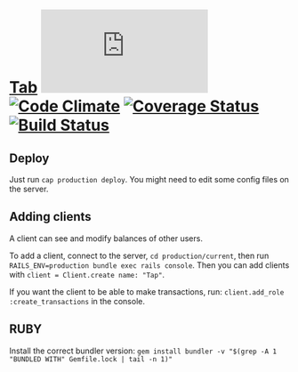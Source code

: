# [Tab](https://zeus.ugent.be/tab) [![Analytics](https://ga-beacon.appspot.com/UA-25444917-6/ZeusWPI/Tab/README.md?pixel)](https://github.com/igrigorik/ga-beacon) [![Code Climate](https://codeclimate.com/github/ZeusWPI/Tab/badges/gpa.svg)](https://codeclimate.com/github/ZeusWPI/Tab) [![Coverage Status](https://coveralls.io/repos/ZeusWPI/Tab/badge.svg?branch=master&service=github)](https://coveralls.io/github/ZeusWPI/Tab?branch=master) [![Build Status](https://travis-ci.org/ZeusWPI/Tab.png?branch=master)](https://travis-ci.org/ZeusWPI/Tab)

## Deploy

Just run `cap production deploy`. You might need to edit some config files
on the server.

## Adding clients

A client can see and modify balances of other users.

To add a client, connect
to the server, `cd production/current`, then run `RAILS_ENV=production bundle exec rails console`.
Then you can add clients with `client = Client.create name: "Tap"`.

If you want the client to be able to make transactions, run: `client.add_role :create_transactions` in the console.

## RUBY

Install the correct bundler version: `gem install bundler -v "$(grep -A 1 "BUNDLED WITH" Gemfile.lock | tail -n 1)"`
